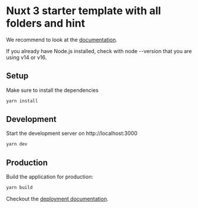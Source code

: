 # Nuxt 3 starter template with all folders and hint

We recommend to look at the [documentation](https://v3.nuxtjs.org).

If you already have Node.js installed, check with node --version that you are using v14 or v16.

## Setup

Make sure to install the dependencies

```bash
yarn install
```

## Development

Start the development server on http://localhost:3000

```bash
yarn dev
```

## Production

Build the application for production:

```bash
yarn build
```

Checkout the [deployment documentation](https://v3.nuxtjs.org/docs/deployment).
